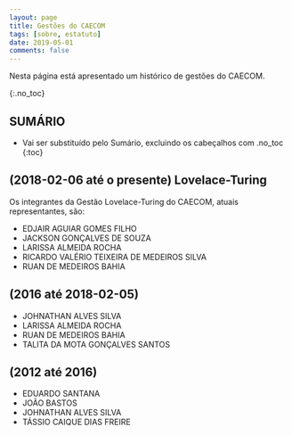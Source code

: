```yaml
---
layout: page
title: Gestões do CAECOM
tags: [sobre, estatuto]
date: 2019-05-01
comments: false
---
```


Nesta página está apresentado um histórico de gestões do CAECOM.

{:.no_toc}

## SUMÁRIO

* Vai ser substituído pelo Sumário, excluindo os cabeçalhos com .no_toc
{:toc}

## (2018-02-06 até o presente) Lovelace-Turing

Os integrantes da Gestão Lovelace-Turing do CAECOM, atuais representantes, são:

* EDJAIR AGUIAR GOMES FILHO
* JACKSON GONÇALVES DE SOUZA
* LARISSA ALMEIDA ROCHA
* RICARDO VALÉRIO TEIXEIRA DE MEDEIROS SILVA
* RUAN DE MEDEIROS BAHIA

## (2016 até 2018-02-05)

* JOHNATHAN ALVES SILVA
* LARISSA ALMEIDA ROCHA
* RUAN DE MEDEIROS BAHIA
* TALITA DA MOTA GONÇALVES SANTOS

## (2012 até 2016)

* EDUARDO SANTANA
* JOÃO BASTOS
* JOHNATHAN ALVES SILVA
* TÁSSIO CAIQUE DIAS FREIRE
